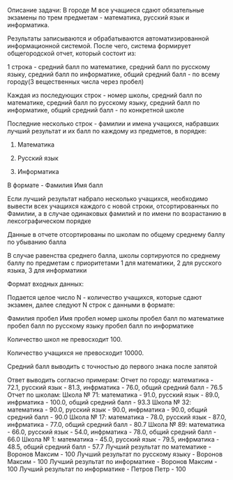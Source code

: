Описание задачи:
В городе М все учащиеся сдают обязательные экзамены по трем предметам - математика, русский язык и информатика.

Результаты записываются и обрабатываются автоматизированной информационной системой. После чего, система формирует общегородской отчет, который состоит из:

1 строка - средний балл по математике, средний балл по русскому языку, средний балл по информатике, общий средний балл - по всему городу(3 вещественных числа через пробел)

Каждая из последующих строк - номер школы, средний балл по математике, средний балл по русскому языку, средний балл по информатике, общий средний балл - по конкретной школе

Последние несколько строк - фамилии и имена учащихся, набравших лучший результат и их балл по каждому из предметов, в порядке:

1) Математика

2) Русский язык

3) Информатика

В формате - Фамилия Имя балл

Если лучший результат набрало несколько учащихся, необходимо вывести всех учащихся каждого с новой строки, отсортированных по Фамилии, а в случае одинаковых фамилий и по имени по возрастанию в лексографическом порядке

Данные в отчете отсортированы по школам по общему среднему баллу по убыванию балла

В случае равенства среднего балла, школы сортируются по среднему баллу по предметам с приоритетами 1 для математики, 2 для русского языка, 3 для информатики

Формат входных данных:

Подается целое число N - количество учащихся, которые сдают экзамен, далее следуют N строк с данными в формате:

Фамилия пробел Имя пробел номер школы пробел балл по математике пробел балл по русскому языку пробел балл по информатике

Количество школ не превосходит 100.

Количество учащихся не превосходит 10000.

Средний балл выводить с точностью до первого знака после запятой

Ответ выводить согласно примерам:
Отчет по городу: математика - 72.1, русский язык - 81.3, инфрматика - 76.0, общий средний балл - 76.5
Отчет по школам:
Школа № 71: математика - 91.0, русский язык - 89.0, инфрматика - 100.0, общий средний балл - 93.3
Школа № 32: математика - 90.0, русский язык - 90.0, инфрматика - 90.0, общий средний балл - 90.0
Школа № 17: математика - 78.0, русский язык - 87.0, инфрматика - 77.0, общий средний балл - 80.7
Школа № 89: математика - 66.0, русский язык - 54.0, инфрматика - 78.0, общий средний балл - 66.0
Школа № 1: математика - 45.0, русский язык - 79.5, инфрматика - 48.5, общий средний балл - 57.7
Лучший результат по математике - Воронов Максим - 100
Лучший результат по русскому языку - Воронов Максим - 100
Лучший результат по информатике - Воронов Максим - 100
Лучший результат по информатике - Петров Петр - 100